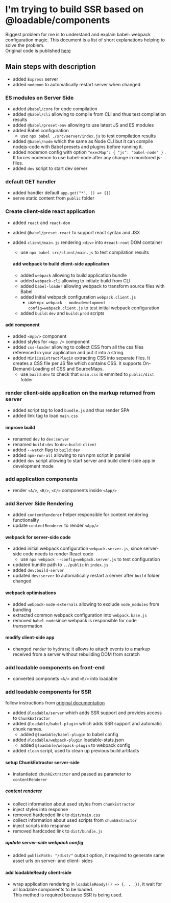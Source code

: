 # I'm trying to build SSR based on @loadable/components

Biggest problem for me is to understand and explain babel+webpack configuration magic. This document is a list of short explanations helping to solve the problem.  
Original code is published [here](https://github.com/gregberge/loadable-components/tree/main/examples/server-side-rendering)

## Main steps with description

- added `Express` server
- added `nodemon` to automatically restart server when changed

### ES modules on Server Side

- added `@babel/core` for code compilation
- added `@babel/cli` allowing to compile from CLI and thus test compilation results
- added `@babel/preset-env` allowing to use latest JS and ES modules
- added Babel configuration
  - use `npx babel ./src/server/index.js` to test compilation results
- added `@babel/node` which the same as Node CLI but it can compile nodejs-code with Babel presets and plugins before running it.
- added nodemon config with option `"execMap": { "js": "babel-node" }` . It forces nodemon to use babel-node after any change in monitored js-files.
- added `dev` script to start dev server

### default GET handler

- added handler default `app.get("*", () => {})`
- serve static content from `public` folder

### Create client-side react application

- added `react` and `react-dom`
- added `@babel/preset-react` to support react syntax and JSX
- added `client/main.js` rendering `<div>` into `#react-root` DOM container

  - use `npx babel src/client/main.js` to test compilation results

  #### add webpack to build client-side application

  - added `webpack` allowing to build application bundle
  - added `webpack-cli` allowing to initiate build from CLI
  - added `babel-loader` allowing webpack to transform source files with Babel
  - added initial webpack configuration `webpack.client.js`
    - use `npx webpack --mode=development --config=webpack.client.js` to test initial webpack configuration
  - added `build:dev` and `build:prod` scripts

#### add <App/> component

- added `<App/>` component
- added styles for `<App />` component
- added `css-loader` allowing to collect CSS from all the css files referenced in your application and put it into a string.
- added `MiniCssExtractPlugin` extracting CSS into separate files. It creates a CSS file per JS file which contains CSS. It supports On-Demand-Loading of CSS and SourceMaps.
  - use `build:dev` to check that `main.css` is emmited to `public/dist` folder

### render client-side application on the markup returned from server

- added script tag to load `bundle.js` and thus render SPA
- added link tag to load `main.css`

#### improve build

- renamed `dev` to `dev:server`
- renamed `build:dev` to `dev:build-client`
- added `--watch` flag to `build:dev`
- added `npm-run-all` allowing to run npm script in parallel
- added `dev` script allowing to start server and build client-side app in development mode

### add application components

- render `<A/>`, `<B/>`, `<C/>` components inside `<App/>`

### add Server Side Rendering

- added `contentRenderer` helper responsible for content rendering functionality
- update `contentRenderer` to render `<App/>`

#### webpack for server-side code

- added initial webpack configuration `webpack.server.js`, since server-side code needs to render React code
  - use `npx webpack --config=webpack.server.js` to test configuration
- updated bundle path to `../public` in `index.js`
- added `dev:build-server`
- updated `dev:server` to automatically restart a server after `build` folder changed

#### webpack optimisations

- added `webpack-node-externals` allowing to exclude `node_modules` from bundling
- extracted common webpack configuration into `webpack.base.js`
- removed `babel-node`since webpack is responsible for code transormation

#### modify client-side app

- changed `render` to `hydrate`; it allows to attach events to a markup received from a server without rebuilding DOM from scratch

### add loadable components on front-end

- converted componets `<A/>` and `<B/>` into loadable

### add loadable components for SSR

follow instructions from [original documentation](https://loadable-components.com/docs/server-side-rendering/)

- added `@loadable/server` which adds SSR support and provides access to `ChunkExtractor`
- added `@loadable/babel-plugin` which adds SSR support and automatic chunk names.
  - added `@loadable/babel-plugin` to babel config
- added `@loadable/webpack-plugin` loadable-stats.json
  - added `@loadable/webpack-plugin` to webpack config
- added `clean` script, used to clean up previous build artifacts

#### setup ChunkExtractor server-side

- instantiated `chunkExtractor` and passed as parameter to `contentRenderer`

##### content renderer

- collect information about used styles from `chunkExtractor`
- inject styles into response
- removed hardcoded link to `dist/main.css`
- collect information about used scripts from `chunkExtractor`
- inject scripts into response
- removed hardcoded link to `dist/bundle.js`

##### update server-side webpack config

- added `publicPath: "/dist/"` output option, it required to generate same asset urls on server- and client- sides

#### add loadableReady client-side

- wrap application rendering in `loadableReady(() => {. . .})`, it wait for all loadable components to be loaded.  
  This method is required because SSR is being used.
